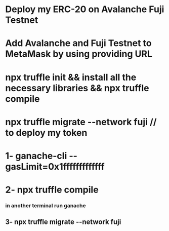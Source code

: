 # Deploy my ERC-20  on Avalanche Fuji Testnet 
# Add Avalanche and Fuji Testnet to MetaMask  by using providing URL 
# npx truffle init && install all the necessary  libraries && npx truffle compile
# npx truffle migrate --network fuji  // to  deploy my token 
# 1-  ganache-cli --gasLimit=0x1fffffffffffff

# 2- npx truffle compile 
### in another terminal  run ganache 

## 3- npx truffle migrate --network fuji